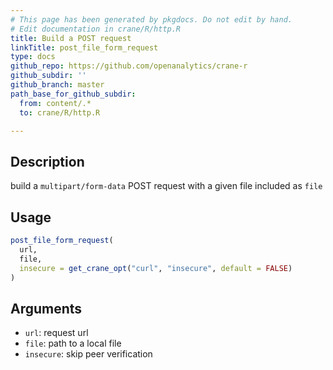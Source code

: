 ```yaml
---
# This page has been generated by pkgdocs. Do not edit by hand.
# Edit documentation in crane/R/http.R
title: Build a POST request
linkTitle: post_file_form_request
type: docs
github_repo: https://github.com/openanalytics/crane-r
github_subdir: ''
github_branch: master
path_base_for_github_subdir:
  from: content/.*
  to: crane/R/http.R

---
```

 


## Description

build a `multipart/form-data` POST request
with a given file included as `file`

## Usage

```r
post_file_form_request(
  url,
  file,
  insecure = get_crane_opt("curl", "insecure", default = FALSE)
)
```

## Arguments

* `url`: request url
* `file`: path to a local file
* `insecure`: skip peer verification

